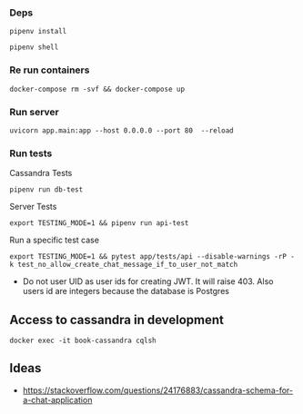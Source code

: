 ### Deps

`pipenv install`

`pipenv shell`


### Re run containers

`docker-compose rm -svf && docker-compose up`


### Run server

`uvicorn app.main:app --host 0.0.0.0 --port 80  --reload`


### Run tests

Cassandra Tests

`pipenv run db-test`

Server Tests

`export TESTING_MODE=1 && pipenv run api-test`

Run a specific test case

`export TESTING_MODE=1 && pytest app/tests/api --disable-warnings -rP -k test_no_allow_create_chat_message_if_to_user_not_match`

- Do not user UID as user ids for creating JWT. It will raise 403. Also users id are integers because the database is Postgres 


## Access to cassandra in development

`docker exec -it book-cassandra cqlsh`


## Ideas

- https://stackoverflow.com/questions/24176883/cassandra-schema-for-a-chat-application
